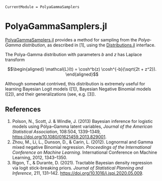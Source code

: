 ```@meta
CurrentModule = PolyaGammaSamplers
```

# PolyaGammaSamplers.jl

[PolyaGammaSamplers.jl](https://github.com/igutierrezm/PolyaGammaSamplers.jl) 
provides a method for sampling from the *Polya-Gamma distribution*, as
described in [1], using the 
[Distributions.jl](https://github.com/JuliaStats/Distributions.jl) 
interface.

The Polya-Gamma distribution with parameters _b_ and _z_ has Laplace transform

```math
\begin{aligned}
\mathcal{L}(t) = \cosh^b(z) \cosh^{-b}(\sqrt{2t + z^2}).
\end{aligned}
```

Although somewhat contrived, this distribution is extremely useful for learning 
Bayesian Logit models ([1]), Bayesian Negative Binomial models ([2]), and their 
generalizations (see, e.g. [3]).

## References

1. Polson, N., Scott, J. & Windle, J. (2013) Bayesian inference for logistic 
    models using Pólya–Gamma latent variables, *Journal of the American 
    Statistical Association*, 108:504, 1339-1349,
    <https://doi.org/10.1080/01621459.2013.829001>.
2. Zhou, M., Li, L., Dunson, D., & Carin, L. (2012). Lognormal and Gamma 
    mixed negative Binomial regression. *Proceedings of the International 
    Conference on Machine Learning*. International Conference on Machine 
    Learning, 2012, 1343–1350.
3. Rigon, T., & Durante, D. (2021). Tractable Bayesian density regression 
    via logit stick-breaking priors. *Journal of Statistical Planning and 
    Inference*, 211, 131–142. <https://doi.org/10.1016/j.jspi.2020.05.009>.